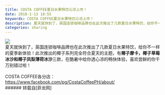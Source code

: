 ```yaml
---
title: COSTA COFFEE夏日水果特饮沁凉上市！
date: 2018-1-13 18:55
keywords: COSTA COFFEE夏日水果特饮沁凉上市！
description: 夏天就快到了，英国连锁咖啡品牌也在此次推出了几款夏日水果特饮，给你不一样的夏季新体验！此次推出的椰子系列完全符合夏天的主题，有椰子摩卡，椰子草莓冰沙和椰子凤梨薄荷冰沙三款，在酷暑中给你透心凉的畅快体验，喜欢尝鲜的你千万别错过啦！COSTA COFFEE各分店：https://www.facebook.com/pg/CostaCoffeePH/about/
categories: sharing
---
```

<td class="t_f" id="postmessage_1098637">


<img aid="737448" data-cf-modified-dbbe24194554c7029a998cc1-="" file="data/attachment/forum/201801/13/180901vnmjyev1m197ran7.jpg.thumb.jpg" id="aimg_737448" inpost="1" onclick="" onmouseover="" src="http://www.flw.ph/data/attachment/forum/201801/13/180901vnmjyev1m197ran7.jpg" style="cursor:pointer" zoomfile="data/attachment/forum/201801/13/180901vnmjyev1m197ran7.jpg"/>


<br/>
夏天就快到了，英国连锁咖啡品牌也在此次推出了几款夏日水果特饮，给你不一样的夏季新体验！此次推出的椰子系列完全符合夏天的主题，有<strong>椰子摩卡，椰子草莓冰沙和椰子凤梨薄荷冰沙</strong>三款，在酷暑中给你透心凉的畅快体验，喜欢尝鲜的你千万别错过啦！<br/>
<br/>
COSTA COFFEE各分店：<a href="https://www.facebook.com/pg/CostaCoffeePH/about/" target="_blank">https://www.facebook.com/pg/CostaCoffeePH/about/</a><br/>
</td>
###### 转载自[菲龙网]